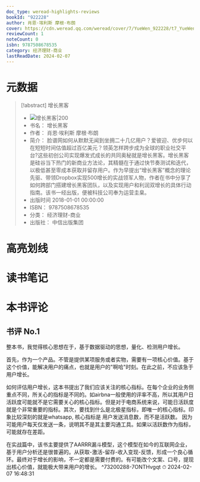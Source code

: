 ```yaml
---
doc_type: weread-highlights-reviews
bookId: "922228"
author: 肖恩·埃利斯 摩根·布朗
cover: https://cdn.weread.qq.com/weread/cover/7/YueWen_922228/t7_YueWen_922228.jpg
reviewCount: 1
noteCount: 0
isbn: 9787508678535
category: 经济理财-商业
lastReadDate: 2024-02-07
---
```

# 元数据
> [!abstract] 增长黑客
> - ![ 增长黑客|200](https://cdn.weread.qq.com/weread/cover/7/YueWen_922228/t7_YueWen_922228.jpg)
> - 书名： 增长黑客
> - 作者： 肖恩·埃利斯 摩根·布朗
> - 简介： 脸谱网如何从默默无闻到坐拥二十几亿用户？爱彼迎、优步何以在短短时间估值超过百亿美元？领英怎样跨步成为全球的职业社交平台?这些初创公司实现爆发式成长的共同奥秘就是增长黑客。增长黑客是硅谷当下热门的新商业方法论，其精髓在于通过快节奏测试和迭代，以极低甚至零成本获取并留存用户。作为早提出“增长黑客”概念的理论先驱、带领Dropbox实现500增长的实战领军人物，作者在书中分享了如何跨部门搭建增长黑客团队，以及实现用户和利润双增长的具体行动指南。该书一经出版，便被科技公司奉为运营圭臬。
> - 出版时间 2018-01-01 00:00:00
> - ISBN： 9787508678535
> - 分类： 经济理财-商业
> - 出版社： 中信出版集团

# 高亮划线

# 读书笔记

# 本书评论

## 书评 No.1 
整本书，我觉得核心思想在于，基于数据驱动的思想，量化、检测用户增长。

首先，作为一个产品。不管是提供某项服务或者实物，需要有一项核心价值。基于这个价值，能解决用户的痛点，也就是用户的"啊哈"时刻。在此之前，不应该急于用户增长。

如何评估用户增长，这本书提出了我们应该关注的核心指标。在每个企业的业务侧重点不同，所关心的指标是不同的。如airbna一般使用的评率不高，所以其用户日活跃度可能就不是它需要关心的核心指标。但是对于电商系统来说，可能日活跃度就是个非常重要的指标。其次，要找到什么是北极星指标，即唯一的核心指标。印象比较深刻的就是whatsapp, 核心指标是 用户发送消息数，而不是活跃数。 因为可能用户每天仅发送一条，说明其不是其主要沟通工具。如果以活跃数作为指标，可能就存在差距。

在实战篇中，该书主要提供了AARRR漏斗模型，这个模型在如今的互联网企业，基于用户分析还是很普遍的。从获取-激活-留存-收入变现-反馈，形成一个良心循环。最终对于增长的影响，不一定都是需要付费的。有可能改个文案、口号，提现出核心价值，就能极大带来用户的增长。 ^73200288-7ONTHvgqt
⏱ 2024-02-07 16:48:31

